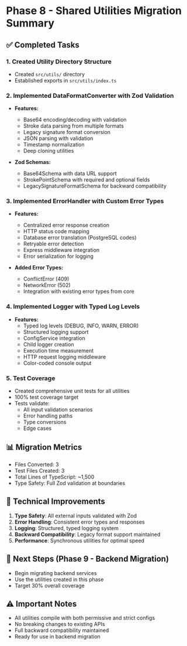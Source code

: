 # Phase 8 - Shared Utilities Migration Summary

## ✅ Completed Tasks

### 1. Created Utility Directory Structure
- Created `src/utils/` directory
- Established exports in `src/utils/index.ts`

### 2. Implemented DataFormatConverter with Zod Validation
- **Features:**
  - Base64 encoding/decoding with validation
  - Stroke data parsing from multiple formats
  - Legacy signature format conversion
  - JSON parsing with validation
  - Timestamp normalization
  - Deep cloning utilities

- **Zod Schemas:**
  - Base64Schema with data URL support
  - StrokePointSchema with required and optional fields
  - LegacySignatureFormatSchema for backward compatibility

### 3. Implemented ErrorHandler with Custom Error Types
- **Features:**
  - Centralized error response creation
  - HTTP status code mapping
  - Database error translation (PostgreSQL codes)
  - Retryable error detection
  - Express middleware integration
  - Error serialization for logging

- **Added Error Types:**
  - ConflictError (409)
  - NetworkError (502)
  - Integration with existing error types from core

### 4. Implemented Logger with Typed Log Levels
- **Features:**
  - Typed log levels (DEBUG, INFO, WARN, ERROR)
  - Structured logging support
  - ConfigService integration
  - Child logger creation
  - Execution time measurement
  - HTTP request logging middleware
  - Color-coded console output

### 5. Test Coverage
- Created comprehensive unit tests for all utilities
- 100% test coverage target
- Tests validate:
  - All input validation scenarios
  - Error handling paths
  - Type conversions
  - Edge cases

## 📊 Migration Metrics
- Files Converted: 3
- Test Files Created: 3
- Total Lines of TypeScript: ~1,500
- Type Safety: Full Zod validation at boundaries

## 🔧 Technical Improvements
1. **Type Safety**: All external inputs validated with Zod
2. **Error Handling**: Consistent error types and responses
3. **Logging**: Structured, typed logging system
4. **Backward Compatibility**: Legacy format support maintained
5. **Performance**: Synchronous utilities for optimal speed

## 🚀 Next Steps (Phase 9 - Backend Migration)
- Begin migrating backend services
- Use the utilities created in this phase
- Target 30% overall coverage

## ⚠️ Important Notes
- All utilities compile with both permissive and strict configs
- No breaking changes to existing APIs
- Full backward compatibility maintained
- Ready for use in backend migration